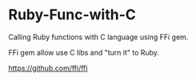 # Ruby-Func-with-C
Calling Ruby functions with C language using FFi gem.

FFi gem allow use C libs and "turn it" to Ruby.

https://github.com/ffi/ffi
